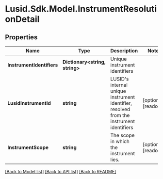 # Lusid.Sdk.Model.InstrumentResolutionDetail

## Properties

Name | Type | Description | Notes
------------ | ------------- | ------------- | -------------
**InstrumentIdentifiers** | **Dictionary&lt;string, string&gt;** | Unique instrument identifiers | 
**LusidInstrumentId** | **string** | LUSID&#39;s internal unique instrument identifier, resolved from the instrument identifiers | [optional] [readonly] 
**InstrumentScope** | **string** | The scope in which the instrument lies. | [optional] [readonly] 

[[Back to Model list]](../README.md#documentation-for-models) [[Back to API list]](../README.md#documentation-for-api-endpoints) [[Back to README]](../README.md)

